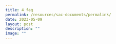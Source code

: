 ```yaml
---
title: 4 faq
permalink: /resources/sac-documents/permalink/
date: 2023-05-09
layout: post
description: ""
image: ""
---
```

